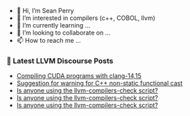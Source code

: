 - 👋 Hi, I’m Sean Perry
- 👀 I’m interested in compilers (c++, COBOL, llvm)
- 🌱 I’m currently learning ...
- 💞️ I’m looking to collaborate on ...
- 📫 How to reach me ...

<!---
s66perry/s66perry is a ✨ special ✨ repository because its `README.md` (this file) appears on your GitHub profile.
You can click the Preview link to take a look at your changes.
--->
### 📕 Latest LLVM Discourse Posts

<!-- DISCOURSE-LLVM:START -->
- [Compiling CUDA programs with clang-14,15](https://discourse.llvm.org/t/compiling-cuda-programs-with-clang-14-15/70013#post_1)
- [Suggestion for warning for C++ non-static functional cast](https://discourse.llvm.org/t/suggestion-for-warning-for-c-non-static-functional-cast/69920#post_10)
- [Is anyone using the llvm-compilers-check script?](https://discourse.llvm.org/t/is-anyone-using-the-llvm-compilers-check-script/70011#post_4)
- [Is anyone using the llvm-compilers-check script?](https://discourse.llvm.org/t/is-anyone-using-the-llvm-compilers-check-script/70011#post_3)
- [Is anyone using the llvm-compilers-check script?](https://discourse.llvm.org/t/is-anyone-using-the-llvm-compilers-check-script/70011#post_2)
<!-- DISCOURSE-LLVM:END -->
